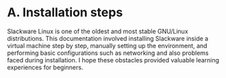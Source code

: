 # A.	Installation steps
Slackware Linux is one of the oldest and most stable GNU/Linux distributions. This documentation involved installing Slackware inside a virtual machine step by step, manually setting up the environment, and performing basic configurations such as networking and also problems faced during installation. I hope these obstacles provided valuable learning experiences for beginners.


